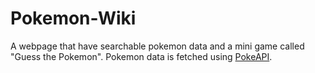 # Pokemon-Wiki
A webpage that have searchable pokemon data and a mini game called "Guess the Pokemon".
Pokemon data is fetched using [PokeAPI](https://pokeapi.co/). 
